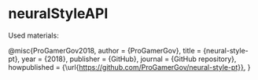 # neuralStyleAPI

Used materials:

@misc{ProGamerGov2018,
author = {ProGamerGov},
title = {neural-style-pt},
year = {2018},
publisher = {GitHub},
journal = {GitHub repository},
howpublished = {\url{https://github.com/ProGamerGov/neural-style-pt}},
}
